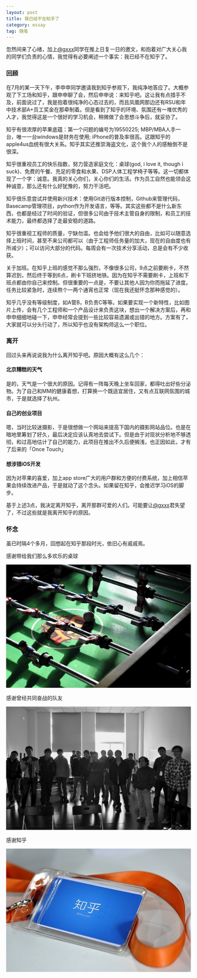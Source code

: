 ```yaml
---
layout: post
title: 我已经不在知乎了
category: essay
tag: 随笔
---
```


忽然间来了心绪，加上<a target="_blank" href="http://twitter.com/gxxx" target="_blank">@gxxx</a>同学在推上日复一日的邀文，和抱着对广大关心我的同学们负责的心情，我觉得有必要阐述一个事实：我已经不在知乎了。

<h3>回顾</h3>

在7月的某一天下午，李申申同学邀请我到知乎参观下，我纯净地答应了。大概参观了下工场和知乎，跟申申聊了会，然后申申说：来知乎吧。这让我有点措手不及，前面说过了，我是抱着很纯净的心态过去的，而且凤凰网那边还有RSU和年中技术部A+员工奖金在那牵制着。但是看到了知乎的环境、氛围还有一堆优秀的人才，我觉得这是一个很好的学习机会，稍微做了会思想斗争后，就妥协了。

知乎有很浓厚的苹果底蕴：第一个问题的编号为19550225; MBP/MBA人手一台，唯一一台windows是财务在使用; iPhone的普及率很高。这跟知乎的apple4us血统有很大关系。知乎其实还推崇海盗文化，这个我个人的感触倒不是很深。

知乎很重视员工的快乐指数，努力营造家庭文化：桌球(god, i love it, though i suck)、免费的午餐、充足的零食和水果、DSP人体工程学椅子等等。这一切都体现了一个字：诚意。我真的关心你们，关心你们的生活。作为员工自然也能领会这种诚意，那么还有什么好犹豫的，努力干活吧。

知乎很乐意尝试并使用新兴技术：使用Git进行版本控制，Github来管理代码，Basecamp管理项目，python作为开发语言，等等。其实这些都不是什么新东西，也都是经过了时间的验证，但很多公司由于技术主管自身的限制，和员工的技术能力，最终都选择了走最安稳的道路。

知乎很重视工程师的质量，宁缺勿滥。也会给予他们很大的自由，比如可以随意选择上班时间，甚至不来公司都可以（由于工程师任务量的加大，现在的自由度也有所减少）；可以访问大部分的代码。每周会有一次技术分享活动，总是会有不少收获。

关于加班。在知乎上班的感觉不那么强烈，不像很多公司，9点之前要刷卡，不然算迟到，然后终于等到6点，刷卡下班挤地铁。因为在知乎不需要刷卡，上班和下班点都由你自己来控制。但很重要的一点是，不要让其他人因为你而拖延了进度。任务比较紧急时，连续熬个一两个通宵也正常（现在我还挺怀念那种感觉的）。

知乎几乎没有等级制度，如A管B，B负责C等等。如果要实现一个新特性，比如图片上传，会有几个工程师和一个产品设计来负责这块，想出一个解决方案后，再和申申细细地碰一下，申申经常会提到一些比较容易遗漏或出错的地方。方案有了，大家就可以分头行动了，所以知乎也没有架构师这么一个职位。

<h3>离开</h3>

回过头来再说说我为什么离开知乎吧。原因大概有这么几个：

<h4>北京糟糕的天气</h4>

是的，天气是一个很大的原因。记得有一阵每天晚上坐车回家，都得吐出好些分泌物。为了自己和MM的健康着想，打算换一个既适宜居住，又有点互联网氛围的城市，于是就选择了杭州。

<h4>自己的创业项目</h4>

嗯，当时比较迷摄影，于是很想做一个网站来提高下国内的摄影网站品位。也是在暗地里筹划了好久，最后决定应该认真地去尝试下。但是由于对现状分析地不够透彻，和过高地估计了自己的能力，此项目在推出不久后便搁浅，也正因如此，才有了后来的「Once Touch」

<h4>想涉猎iOS开发</h4>

因为对苹果的喜爱，加上app store广大的用户群和方便的付费系统，加上相信苹果会持续改进产品，于是就动了这个念头。如果留在知乎，会推迟学习iOS的脚步。

基于上述3点，我决定离开知乎，离开那群可爱的人们。可能要让<a href="http://twitter.com/gxxx" target="_blank">@gxxx</a>君失望了，不过这些就是我离开知乎的原因。

<h3>怀念</h3>

虽已时隔4个多月，回想起在知乎那段时光，依旧心有戚戚焉。

感谢带给我们那么多欢乐的桌球

<img src="/image/zhihu_football.jpg" />

感谢曾经共同奋战的队友

<img src="/image/zhihu_team.jpg" />

感谢知乎

<img src="/image/zhihu_pai.jpg" />
